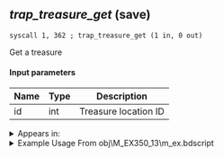 ## *trap_treasure_get* (save)

`syscall 1, 362 ; trap_treasure_get (1 in, 0 out)`

Get a treasure

#### Input parameters
| Name | Type | Description
|------|------|------------
| id   | int   | Treasure location ID




<details>
	<summary>Appears in:</summary>
| filename | Entity (obj)
|----------|-------------
| obj\M_EX350_13\m_ex.bdscript       | ((M) Mushroom 13 (EX))          

</details>

<details>
	<summary>Example Usage From obj\M_EX350_13\m_ex.bdscript</summary>
```
L7928:
 popToSp 0
 pushImm 588
 syscall 1, 362 ; trap_treasure_get (1 in, 0 out)
 pushImm 589
 syscall 1, 362 ; trap_treasure_get (1 in, 0 out)
 pushImm 7
 pushImm 0
 syscall 1, 41 ; trap_signal_call (2 in, 0 out)
 pushFromFSp 0
 pushFromPAi L9397 ; ___ai 'light_return_wait' (L9397)
 pushImmf 0
 syscall 1, 90 ; trap_obj_act_shout (3 in, 0 out)
 gosub 4, L2575
 ret
```
</details>

